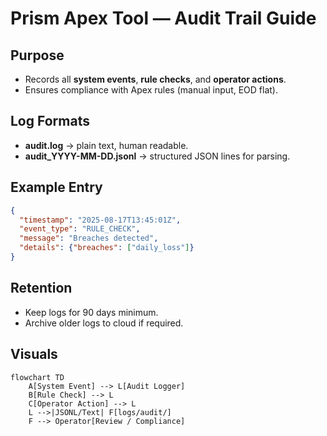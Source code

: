 # Prism Apex Tool — Audit Trail Guide

## Purpose
- Records all **system events**, **rule checks**, and **operator actions**.
- Ensures compliance with Apex rules (manual input, EOD flat).

## Log Formats
- **audit.log** → plain text, human readable.
- **audit_YYYY-MM-DD.jsonl** → structured JSON lines for parsing.

## Example Entry
```json
{
  "timestamp": "2025-08-17T13:45:01Z",
  "event_type": "RULE_CHECK",
  "message": "Breaches detected",
  "details": {"breaches": ["daily_loss"]}
}
```

## Retention
- Keep logs for 90 days minimum.
- Archive older logs to cloud if required.

## Visuals
```mermaid
flowchart TD
    A[System Event] --> L[Audit Logger]
    B[Rule Check] --> L
    C[Operator Action] --> L
    L -->|JSONL/Text| F[logs/audit/]
    F --> Operator[Review / Compliance]
```
